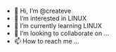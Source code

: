 - 👋 Hi, I’m @createve
- 👀 I’m interested in LINUX
- 🌱 I’m currently learning LINUX
- 💞️ I’m looking to collaborate on ...
- 📫 How to reach me ...

<!---
createve/createve is a ✨ special ✨ repository because its `README.md` (this file) appears on your GitHub profile.
You can click the Preview link to take a look at your changes.
--->
